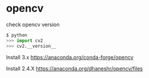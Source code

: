 # opencv

check opencv version

```python
$ python
>>> import cv2
>>> cv2.__version__
```


Install 3.x
https://anaconda.org/conda-forge/opencv

Install 2.4.X
https://anaconda.org/dhaneshr/opencv/files
